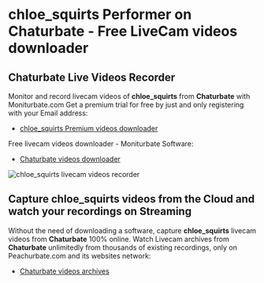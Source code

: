 # chloe_squirts Performer on Chaturbate - Free LiveCam videos downloader

## Chaturbate Live Videos Recorder

Monitor and record livecam videos of **chloe_squirts** from **Chaturbate** with Moniturbate.com
Get a premium trial for free by just and only registering with your Email address:
* [chloe_squirts Premium videos downloader](https://moniturbate.com/request-demo-licence-key.html)

Free livecam videos downloader - Moniturbate Software:
* [Chaturbate videos downloader](https://moniturbate.com/moniturbate-download-software.html)

![chloe_squirts livecam videos recorder](https://peachurnet.com/templates/moniturbate-software.png)


## Capture chloe_squirts videos from the Cloud and watch your recordings on Streaming

Without the need of downloading a software, capture **chloe_squirts** livecam videos from **Chaturbate** 100% online.
Watch Livecam archives from **Chaturbate** unlimitedly from thousands of existing recordings, only on Peachurbate.com and its websites network:
* [Chaturbate videos archives](https://peachurnet.com/)